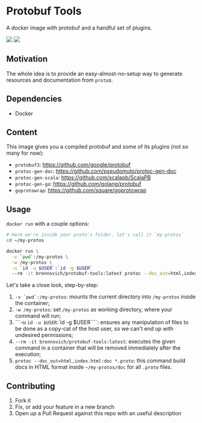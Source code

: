 # Protobuf Tools

A docker image with protobuf and a handful set of plugins.

[![](https://images.microbadger.com/badges/image/brennovich/protobuf-tools.svg)](https://microbadger.com/images/brennovich/protobuf-tools "Get your own image badge on microbadger.com")
[![](https://images.microbadger.com/badges/version/brennovich/protobuf-tools.svg)](https://microbadger.com/images/brennovich/protobuf-tools "Get your own version badge on microbadger.com")

## Motivation

The whole idea is to provide an easy-almost-no-setup way to generate resources and documentation
from `proto`s.

## Dependencies

- Docker

## Content

This image gives you a compiled protobuf and some of its plugins (not so many for now):

- `protobuf3`: https://github.com/google/protobuf
- `protoc-gen-doc`: https://github.com/pseudomuto/protoc-gen-doc
- `protoc-gen-scala`: https://github.com/scalapb/ScalaPB
- `protoc-gen-go`: https://github.com/golang/protobuf
- `goprotowrap`: https://github.com/square/goprotowrap

## Usage

`docker run` with a couple options:

```sh
# Here we're inside your proto's folder, let's call it `my-protos`
cd ~/my-protos

docker run \
  -v `pwd`:/my-protos \
  -w /my-protos \
  -u `id -u $USER`:`id -g $USER`
  --rm -it brennovich/protobuf-tools:latest protoc --doc_out=html,index.html:doc *.proto
```

Let's take a close look, step-by-step:

1. ```-v `pwd`:/my-protos```: mounts the current directory into `/my-protos` inside the container;
2. `-w /my-protos`: set `/my-protos` as working directory, where your command will run;
3. ```-u `id -u $USER`:`id -g $USER\````: ensures any manipulation of files to be done as a copy-cat of the
  host user, so we can't end up with undesired permissions;
4. `--rm -it brennovich/protobuf-tools:latest`: executes the given command in a container that will be removed
  immediately after the execution;
5. `protoc --doc_out=html,index.html:doc *.proto`: this command build docs in HTML format inside
  `~/my-protos/doc` for all `.proto` files.

## Contributing

1. Fork it
2. Fix, or add your feature in a new branch
3. Open up a Pull Request against this repo with an useful description
